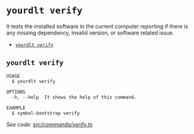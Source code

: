 `yourdlt verify`
================

It tests the installed software in the current computer reporting if there is any missing dependency, invalid version, or software related issue.

* [`yourdlt verify`](#yourdlt-verify)

## `yourdlt verify`

```
USAGE
  $ yourdlt verify

OPTIONS
  -h, --help  It shows the help of this command.

EXAMPLE
  $ symbol-bootstrap verify
```

_See code: [src/commands/verify.ts](https://github.com/usingblockchain/yourdlt/blob/v1.3.3/src/commands/verify.ts)_
